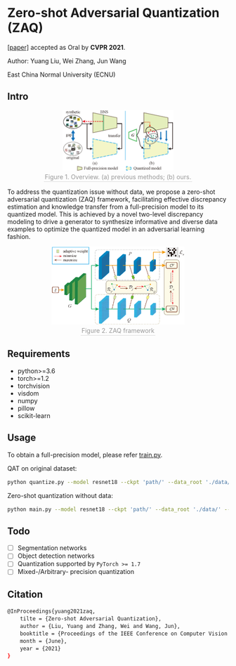 
# Zero-shot Adversarial Quantization (ZAQ)

[[paper]](https://arxiv.org/pdf/2103.15263.pdf) accepted as Oral by **CVPR 2021**. 

Author: Yuang Liu, Wei Zhang, Jun Wang

East China Normal University (ECNU)

## Intro

<div align="center">  
<img src="./images/overview.png" width="50%" alt="overview" />
<br>
<div style="color:orange; border-bottom: 1px solid #d9d9d9;
display: inline-block;
color: #999;
padding: 2px;">Figure 1. Overview. (a) previous methods; (b) ours.</div>
</div>

To address the quantization issue without data, we propose a zero-shot adversarial quantization (ZAQ) framework, facilitating effective discrepancy estimation and knowledge transfer from a full-precision model to its quantized model. This is achieved by a novel two-level discrepancy modeling to drive a generator to synthesize informative and diverse data examples to optimize the quantized model in an adversarial learning fashion.


<div align="center">   
<img src="./images/ZAQ_arch.png" width="60%" alt="framework" />
<br>
<div style="color:orange; border-bottom: 1px solid #d9d9d9;
display: inline-block;
color: #999;
padding: 2px;">Figure 2. ZAQ framework</div>
</div>


## Requirements

- python>=3.6
- torch>=1.2
- torchvision
- visdom
- numpy
- pillow
- scikit-learn


## Usage

To obtain a full-precision model, please refer [train.py](./train.py).

QAT on original dataset:

```bash
python quantize.py --model resnet18 --ckpt 'path/' --data_root './data/' --weight_bit 6 --activation_bit 8
```

Zero-shot quantization without data:

```bash
python main.py --model resnet18 --ckpt 'path/' --data_root './data/' --weight_bit 6 --activation_bit 8 
```

## Todo

- [ ] Segmentation networks
- [ ] Object detection networks
- [ ] Quantization supported by `PyTorch >= 1.7`
- [ ] Mixed-/Arbitrary- precision quantization

## Citation

```bash
@InProceedings{yuang2021zaq,
    tilte = {Zero-shot Adversarial Quantization},
    author = {Liu, Yuang and Zhang, Wei and Wang, Jun},
    booktitle = {Proceedings of the IEEE Conference on Computer Vision and Pattern Recognition (CVPR)},
    month = {June},
    year = {2021}
}
```
